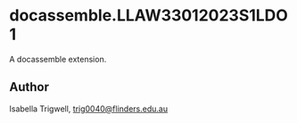 # docassemble.LLAW33012023S1LDO1

A docassemble extension.

## Author

Isabella Trigwell, trig0040@flinders.edu.au

